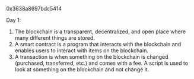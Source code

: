 0x3638a8697bdc5414

Day 1:
1. The blockchain is a transparent, decentralized, and open place where many different things are stored. 
2. A smart contract is a program that interacts with the blockchain and enables users to interact with items on the blockchain. 
3. A transaction is when something on the blockchain is changed (purchased, transferred, etc.) and comes with a fee. A script is used to look at something on the blockchain and not change it. 
